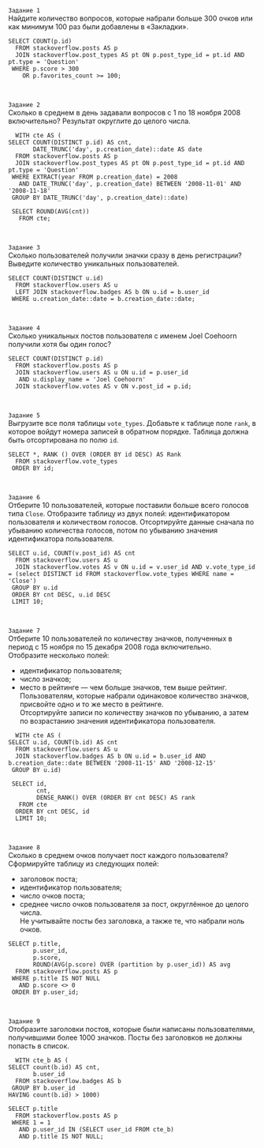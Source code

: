 ```Задание 1```  
Найдите количество вопросов, которые набрали больше 300 очков или как минимум 100 раз были добавлены в «Закладки».  
  
```
SELECT COUNT(p.id)  
  FROM stackoverflow.posts AS p  
  JOIN stackoverflow.post_types AS pt ON p.post_type_id = pt.id AND pt.type = 'Question'    
 WHERE p.score > 300  
    OR p.favorites_count >= 100;  
```
<br>  

```Задание 2```  
Сколько в среднем в день задавали вопросов с 1 по 18 ноября 2008 включительно? Результат округлите до целого числа.  
   
```
  WITH cte AS (
SELECT COUNT(DISTINCT p.id) AS cnt,
       DATE_TRUNC('day', p.creation_date)::date AS date
  FROM stackoverflow.posts AS p
  JOIN stackoverflow.post_types AS pt ON p.post_type_id = pt.id AND pt.type = 'Question'  
 WHERE EXTRACT(year FROM p.creation_date) = 2008
   AND DATE_TRUNC('day', p.creation_date) BETWEEN '2008-11-01' AND '2008-11-18'
 GROUP BY DATE_TRUNC('day', p.creation_date)::date)
 
 SELECT ROUND(AVG(cnt))
   FROM cte;
```
<br>  

```Задание 3```  
Сколько пользователей получили значки сразу в день регистрации? Выведите количество уникальных пользователей.
  
```
SELECT COUNT(DISTINCT u.id)  
  FROM stackoverflow.users AS u  
  LEFT JOIN stackoverflow.badges AS b ON u.id = b.user_id  
 WHERE u.creation_date::date = b.creation_date::date;  
```
<br>  

```Задание 4```  
Сколько уникальных постов пользователя с именем Joel Coehoorn получили хотя бы один голос?
<br>  
```
SELECT COUNT(DISTINCT p.id)  
  FROM stackoverflow.posts AS p  
  JOIN stackoverflow.users AS u ON u.id = p.user_id  
   AND u.display_name = 'Joel Coehoorn'  
  JOIN stackoverflow.votes AS v ON v.post_id = p.id;   
```
<br>  

```Задание 5```  
Выгрузите все поля таблицы ```vote_types```. Добавьте к таблице поле ```rank```, в которое войдут номера записей в обратном порядке. Таблица должна быть отсортирована по полю ```id```.  
  
```
SELECT *, RANK () OVER (ORDER BY id DESC) AS Rank
  FROM stackoverflow.vote_types
 ORDER BY id;
```
<br>  

```Задание 6```  
Отберите 10 пользователей, которые поставили больше всего голосов типа ```Close```. Отобразите таблицу из двух полей: идентификатором пользователя и количеством голосов. Отсортируйте данные сначала по убыванию количества голосов, потом по убыванию значения идентификатора пользователя. 
  
```
SELECT u.id, COUNT(v.post_id) AS cnt  
  FROM stackoverflow.users AS u  
  JOIN stackoverflow.votes AS v ON u.id = v.user_id AND v.vote_type_id = (select DISTINCT id FROM stackoverflow.vote_types WHERE name = 'Close')  
 GROUP BY u.id  
 ORDER BY cnt DESC, u.id DESC  
 LIMIT 10;  
```
<br>  

```Задание 7```  
Отберите 10 пользователей по количеству значков, полученных в период с 15 ноября по 15 декабря 2008 года включительно.  
Отобразите несколько полей:  
* идентификатор пользователя;  
* число значков;  
* место в рейтинге — чем больше значков, тем выше рейтинг.  
Пользователям, которые набрали одинаковое количество значков, присвойте одно и то же место в рейтинге.  
Отсортируйте записи по количеству значков по убыванию, а затем по возрастанию значения идентификатора пользователя.   
  
```
  WITH cte AS (  
SELECT u.id, COUNT(b.id) AS cnt  
  FROM stackoverflow.users AS u  
  JOIN stackoverflow.badges AS b ON u.id = b.user_id AND b.creation_date::date BETWEEN '2008-11-15' AND '2008-12-15'  
 GROUP BY u.id)  
 
 SELECT id,   
        cnt,  
        DENSE_RANK() OVER (ORDER BY cnt DESC) AS rank  
   FROM cte  
  ORDER BY cnt DESC, id  
  LIMIT 10;  
```
<br>  

```Задание 8```  
Сколько в среднем очков получает пост каждого пользователя?  
Сформируйте таблицу из следующих полей:  
* заголовок поста;  
* идентификатор пользователя;  
* число очков поста;  
* среднее число очков пользователя за пост, округлённое до целого числа.   
Не учитывайте посты без заголовка, а также те, что набрали ноль очков.  
  
```
SELECT p.title,  
       p.user_id,  
       p.score,  
       ROUND(AVG(p.score) OVER (partition by p.user_id)) AS avg  
  FROM stackoverflow.posts AS p  
 WHERE p.title IS NOT NULL  
   AND p.score <> 0  
 ORDER BY p.user_id;  
```
<br>  

```Задание 9```  
Отобразите заголовки постов, которые были написаны пользователями, получившими более 1000 значков. Посты без заголовков не должны попасть в список.  
  
```
  WITH cte_b AS (  
SELECT count(b.id) AS cnt,   
       b.user_id  
  FROM stackoverflow.badges AS b  
 GROUP BY b.user_id  
HAVING count(b.id) > 1000)  
  
SELECT p.title  
  FROM stackoverflow.posts AS p  
 WHERE 1 = 1  
   AND p.user_id IN (SELECT user_id FROM cte_b)  
   AND p.title IS NOT NULL;  
```
